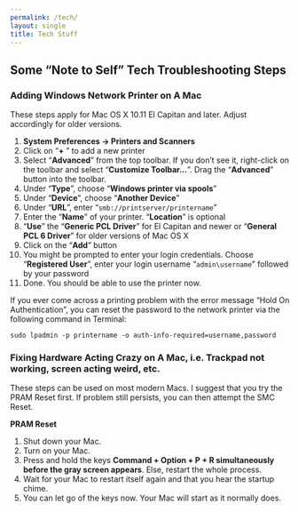 ```yaml
---
permalink: /tech/
layout: single
title: Tech Stuff
---
```


## Some “Note to Self” Tech Troubleshooting Steps ##


### Adding Windows Network Printer on A Mac ###
These steps apply for Mac OS X 10.11 El Capitan and later. Adjust accordingly for older versions.

1. **System Preferences -> Printers and Scanners**
2. Click on “**+** ” to add a new printer
3. Select “**Advanced**” from the top toolbar. If you don’t see it, right-click on the toolbar and select “**Customize Toolbar...**”. Drag the “**Advanced**” button into the toolbar.
4. Under “**Type**”, choose “**Windows printer via spools**”
5. Under “**Device**”, choose “**Another Device**”
6. Under “**URL**”, enter “`smb://printserver/printername`”
7. Enter the “**Name**” of your printer. “**Location**” is optional
8. “**Use**” the “**Generic PCL Driver**” for El Capitan and newer or “**General PCL 6 Driver**” for older versions of Mac OS X
9. Click on the “**Add**” button
10. You might be prompted to enter your login credentials. Choose “**Registered User**”, enter your login username “`admin\username`” followed by your password
11. Done. You should be able to use the printer now.

If you ever come across a printing problem with the error message “Hold On Authentication”, you can reset the password to the network printer via the following command in Terminal:

`sudo lpadmin -p printername -o auth-info-required=username,password`


### Fixing Hardware Acting Crazy on A Mac, i.e. Trackpad not working, screen acting weird, etc. ###
These steps can be used on most modern Macs. I suggest that you try the PRAM Reset first. If problem still persists, you can then attempt the SMC Reset. 

**PRAM Reset**
1. Shut down your Mac.
2. Turn on your Mac. 
3. Press and hold the keys **Command + Option + P + R simultaneously before the gray screen appears**. Else, restart the whole process.
4. Wait for your Mac to restart itself again and that you hear the startup chime.
5. You can let go of the keys now. Your Mac will start as it normally does.
